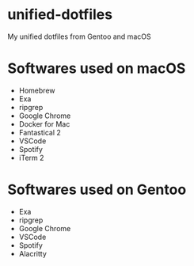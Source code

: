 # unified-dotfiles
My unified dotfiles from Gentoo and macOS

# Softwares used on macOS

- Homebrew
- Exa
- ripgrep
- Google Chrome
- Docker for Mac
- Fantastical 2
- VSCode
- Spotify
- iTerm 2

# Softwares used on Gentoo

- Exa
- ripgrep
- Google Chrome
- VSCode
- Spotify
- Alacritty

